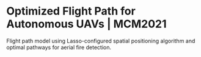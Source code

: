 # Optimized Flight Path for Autonomous UAVs﻿ | MCM2021


Flight path model using Lasso-configured spatial positioning algorithm and optimal pathways for aerial fire detection.
